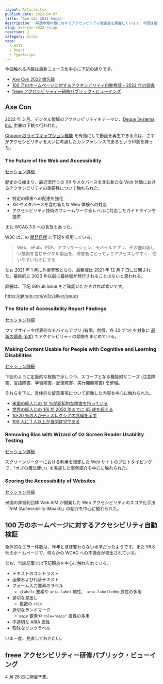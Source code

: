 ```yaml
---
layout: Article.tsx
publish_date: 2022-04-07
title: 'Axe Con 2022 Recap'
description: '毎週木曜の昼に内々でアクセシビリティ勉強会を開催しています、今回は最新ニュース (Axe Con 2022) を中心に記録しています。'
slug: axe-con-2022-recap
reaction: 🤖
category: Scrap
tags:
  - A11Y
  - React
  - TypeScript
---
```


今回触れる内容は最新ニュースを中心に下記の通りです。

- [Axe Con 2022 備忘録](https://www.deque.com/axe-con/)
- [100 万のホームページに対するアクセシビリティ自動検証 - 2022 年の調査](https://accessible-usable.net/2022/04/entry_220407.html)
- [freee アクセシビリティー研修パブリック・ビューイング](https://freee.connpass.com/event/244031/)

## Axe Con

2022 年 3 月、デジタル領域のアクセシビリティをテーマに、[Deque Systems, Inc.](https://deque.com/) 主催の下執り行われた。

[Chrome のライブキャプション機能](https://blog.google/products/chrome/live-caption-chrome/) を有効にして動画を再生できる点は、さすがアクセシビリティを大いに考慮したカンファレンスであるという印象を持った。

### The Future of the Web and Accessibility

[セッション詳細](https://www.deque.com/axe-con/sessions/opening-keynote/)

歴史から始まり、最近流行りの XR やメタバースを含む新たな Web 体験におけるアクセシビリティの重要性について触れられた。

- 特定の障害への配慮を強化
- XR やメタバースを含む新たな Web 体験への対応
- アクセシビリティ技術のフレームワーク全レベルに対応したガイドラインを提供

また WCAG 3.0 への言及もあった。

W3C はこの [開発目標](https://www.w3.org/TR/wcag-3.0/#:~:text=1.3-,Goals%20and%20Requirements,-The%20goal%20of) に下記を採用している。

> Web、ePub、PDF、アプリケーション、モバイルアプリ、その他の新しい技術を含むデジタル製品を、障害者にとってよりアクセスしやすく、使いやすいものにする

なお 2021 年 1 月に作業草案となり、最新版は 2021 年 12 月 7 日に公開された。最終的に 2023 年以前に最終版が発行されることはないと思われる。

詳細は、下記 GitHub issue をご確認いただきければ幸いです。

https://github.com/w3c/silver/issues

### The State of Accessibility Report Findings

[セッション詳細](https://www.deque.com/axe-con/sessions/the-state-of-accessibility-report-findings/)

ウェブサイトや代表的なモバイルアプリ (有償、無償、各 20 ずつ) を対象に [最新の調査 (pdf)](https://pages.diamond.la/hubfs/SOAR%20/SOAR%202021/FINAL%20DOCUMENTS/2021%20Diamond%20State%20of%20Accessibility%20Report.pdf) でアクセシビリティの傾向をまとめている。

### Making Content Usable for People with Cognitive and Learning Disabilities

[セッション詳細](https://www.deque.com/axe-con/sessions/making-content-usable-for-people-with-cognitive-and-learning-disabilities/)

下記のように定量的な根拠で示しつつ、スコープとなる機能的なニーズ (注意障害、言語障害、学習障害、記憶障害、実行機能障害) を整理。

それらを下に、具体的な留意事項について俯瞰した内容を中心に触れられた。

- [米国の総人口の 12 ％が認知的な障害を持っている](https://dhds.cdc.gov/SP?LocationId=59&CategoryId=DISEST&ShowFootnotes=true&showMode=&IndicatorIds=STATTYPE,AGEIND,SEXIND,RACEIND,VETIND&pnl0=Chart,false,YR4,CAT1,BO1,,,,AGEADJPREV&pnl1=Chart,false,YR4,DISSTAT,,,,,PREV&pnl2=Chart,false,YR4,DISSTAT,,,,,AGEADJPREV&pnl3=Chart,false,YR4,DISSTAT,,,,,AGEADJPREV&pnl4=Chart,false,YR4,DISSTAT,,,,,AGEADJPREV)
- [世界の総人口の 1/6 が 2050 年までに 65 歳を超える](https://www.un.org/en/global-issues/ageing)
- [10-20 ％の人がディスレクシアの兆候を示す](http://dyslexia.yale.edu/dyslexia/what-is-dyslexia/)
- [100 人に 1 人以上が自閉症児である](https://www.who.int/news-room/fact-sheets/detail/autism-spectrum-disorders)

### Removing Bias with Wizard of Oz Screen Reader Usability Testing

[セッション詳細](https://www.deque.com/axe-con/sessions/removing-bias-with-wizard-of-oz-screen-reader-usability-testing/)

スクリーンリーダーにおける利用を想定した Web サイトのプロトタイピングで、「オズの魔法使い」を実施した事例紹介を中心に触れられた。

### Scoring the Accessibility of Websites

[セッション詳細](https://www.deque.com/axe-con/sessions/scoring-the-accessibility-of-websites/)

米国の非営利団体 Web AIM が開発した Web アクセシビリティのスコア化手法「AIM (Accessibility IMpact)」の紹介を中心に触れられた。

## 100 万のホームページに対するアクセシビリティ自動検証

全体的なエラー件数は、昨年とほぼ変わらない水準だったようです。また 96.8 ％のホームページで、何らかの WCAG への不適合が検出されている。

なお、当該記事では下記観点を中心に触れられている。

- テキストのコントラスト
- 画像および代替テキスト
- フォーム入力要素のラベル
  - `<label>` 要素や `aria-label` 属性、 `aria-labelledby` 属性の多用
- 適切な見出し
  - 複数の `<h1>`
- 適切なランドマーク
  - `main` 要素や `role="main"` 属性の多用
- 不適切な ARIA 属性
- 曖昧なリンクラベル

いま一度、見直しておきたい。

## freee アクセシビリティー研修パブリック・ビューイング

4 月 28 日に開催予定。
